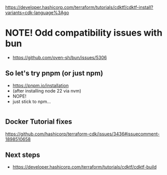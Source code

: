 https://developer.hashicorp.com/terraform/tutorials/cdktf/cdktf-install?variants=cdk-language%3Ago

# NOTE! Odd compatibility issues with bun

- https://github.com/oven-sh/bun/issues/5306

## So let's try pnpm (or just npm)

- https://pnpm.io/installation
- (after installing node 22 via nvm)
- NOPE!
- just stick to npm...

```sh


```

## Docker Tutorial fixes

https://github.com/hashicorp/terraform-cdk/issues/3436#issuecomment-1898510658

## Next steps

- https://developer.hashicorp.com/terraform/tutorials/cdktf/cdktf-build
